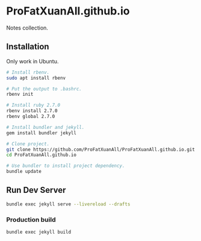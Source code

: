 # ProFatXuanAll.github.io

Notes collection.

## Installation

Only work in Ubuntu.

```sh
# Install rbenv.
sudo apt install rbenv

# Put the output to .bashrc.
rbenv init

# Install ruby 2.7.0
rbenv install 2.7.0
rbenv global 2.7.0

# Install bundler and jekyll.
gem install bundler jekyll

# Clone project.
git clone https://github.com/ProFatXuanAll/ProFatXuanAll.github.io.git
cd ProFatXuanAll.github.io

# Use bundler to install project dependency.
bundle update
```

## Run Dev Server

```sh
bundle exec jekyll serve --livereload --drafts
```

### Production build

```sh
bundle exec jekyll build
```
